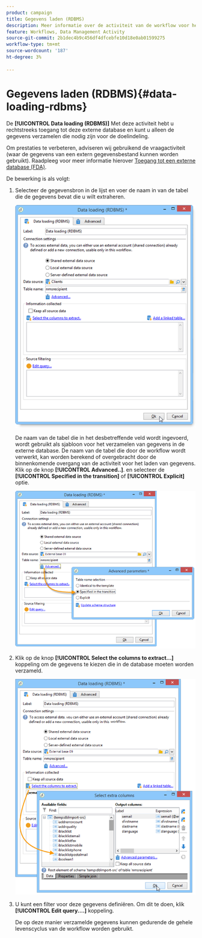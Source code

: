 ```yaml
---
product: campaign
title: Gegevens laden (RDBMS)
description: Meer informatie over de activiteit van de workflow voor het laden van gegevens (RDBMS)
feature: Workflows, Data Management Activity
source-git-commit: 2b1dec4b9c456df4dfcebfe10d18e0ab01599275
workflow-type: tm+mt
source-wordcount: '187'
ht-degree: 3%

---
```


# Gegevens laden (RDBMS){#data-loading-rdbms}



De **[!UICONTROL Data loading (RDBMS)]** Met deze activiteit hebt u rechtstreeks toegang tot deze externe database en kunt u alleen de gegevens verzamelen die nodig zijn voor de doelindeling.

Om prestaties te verbeteren, adviseren wij gebruikend de vraagactiviteit (waar de gegevens van een extern gegevensbestand kunnen worden gebruikt). Raadpleeg voor meer informatie hierover [Toegang tot een externe database (FDA)](accessing-an-external-database--fda-.md).

De bewerking is als volgt:

1. Selecteer de gegevensbron in de lijst en voer de naam in van de tabel die de gegevens bevat die u wilt extraheren.

   ![](assets/s_advuser_wf_sgbd_sample_1.png)

   De naam van de tabel die in het desbetreffende veld wordt ingevoerd, wordt gebruikt als sjabloon voor het verzamelen van gegevens in de externe database. De naam van de tabel die door de workflow wordt verwerkt, kan worden berekend of overgebracht door de binnenkomende overgang van de activiteit voor het laden van gegevens. Klik op de knop **[!UICONTROL Advanced..]**. en selecteer de **[!UICONTROL Specified in the transition]** of **[!UICONTROL Explicit]** optie.

   ![](assets/s_advuser_wf_sgbd_sample_5.png)

1. Klik op de knop **[!UICONTROL Select the columns to extract...]** koppeling om de gegevens te kiezen die in de database moeten worden verzameld.

   ![](assets/s_advuser_wf_sgbd_sample_2.png)

1. U kunt een filter voor deze gegevens definiëren. Om dit te doen, klik **[!UICONTROL Edit query....]** koppeling.

   De op deze manier verzamelde gegevens kunnen gedurende de gehele levenscyclus van de workflow worden gebruikt.
